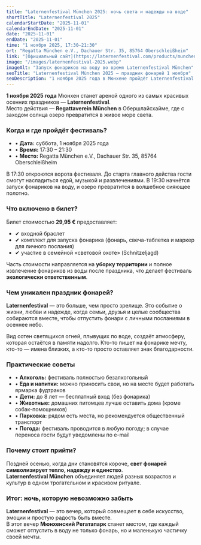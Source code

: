 ```yaml
---
title: "Laternenfestival München 2025: ночь света и надежды на воде"
shortTitle: "Laternenfestival 2025"
calendarStartDate: "2025-11-01"
calendarEndDate: "2025-11-01"
date: "2025-11-01"
endDate: "2025-11-01"
time: "1 ноября 2025, 17:30–21:30"
ort: "Regatta München e.V., Dachauer Str. 35, 85764 Oberschleißheim"
link: "[Официальный сайт](https://laternenfestival.com/products/munchen-1-november)"
image: "/images/laternenfestival-2025.webp"
imageAlt: "Запуск фонариков на воду во время Laternenfestival München"
seoTitle: "Laternenfestival München 2025 — праздник фонарей 1 ноября"
seoDescription: "1 ноября 2025 года в Мюнхене пройдёт Laternenfestival: запуск фонарей на воде, музыка, еда и семейная атмосфера. Билеты — 29,95 €, дети до 8 лет бесплатно."
---
```


**1 ноября 2025 года** Мюнхен станет ареной одного из самых красивых осенних праздников — **Laternenfestival**.  
Место действия — **Regattaverein München** в Обершлайсхайме, где с заходом солнца озеро превратится в живое море света.


### Когда и где пройдёт фестиваль?

- • **Дата:** суббота, 1 ноября 2025 года  
- • **Время:** 17:30 – 21:30  
- • **Место:** Regatta München e.V., Dachauer Str. 35, 85764 Oberschleißheim  

В 17:30 откроются ворота фестиваля. До старта главного действа гости смогут насладиться едой, музыкой и развлечениями. В 19:30 начнётся запуск фонариков на воду, и озеро превратится в волшебное сияющее полотно.

### Что включено в билет?

Билет стоимостью **29,95 €** предоставляет:

- ✔ входной браслет  
- ✔ комплект для запуска фонарика (фонарь, свеча-таблетка и маркер для личного послания)  
- ✔ участие в семейной «световой охоте» (Schnitzeljagd)  

Часть стоимости направляется на **уборку территории** и полное извлечение фонариков из воды после праздника, что делает фестиваль **экологически ответственным**.


### Чем уникален праздник фонарей?

**Laternenfestival** — это больше, чем просто зрелище. Это событие о жизни, любви и надежде, когда семьи, друзья и целые сообщества собираются вместе, чтобы отпустить фонари с личными посланиями в осеннее небо.  

Вид сотен светящихся огней, плывущих по воде, создаёт атмосферу, которая остаётся в памяти надолго. Кто-то пишет на фонарике мечту, кто-то — имена близких, а кто-то просто оставляет знак благодарности.


### Практические советы

- • **Алкоголь:** фестиваль полностью безалкогольный  
- • **Еда и напитки:** можно приносить свои, но на месте будет работать ярмарка фудтраков  
- • **Дети:** до 8 лет — бесплатный вход (без фонарика)  
- • **Животные:** домашних питомцев лучше оставить дома (кроме собак-помощников)  
- • **Парковка:** рядом есть места, но рекомендуется общественный транспорт  
- • **Погода:** фестиваль проводится в любую погоду; в случае переноса гости будут уведомлены по e-mail  

### Почему стоит прийти?

Поздней осенью, когда дни становятся короче, **свет фонарей символизирует тепло, надежду и единство**.  
**Laternenfestival München** объединяет людей разных возрастов и культур в одном трогательном и красивом ритуале.

### Итог: ночь, которую невозможно забыть

**Laternenfestival** — это вечер, который совмещает в себе искусство, эмоции и простую радость быть вместе.  
В этот вечер **Мюнхенский Регатапарк** станет местом, где каждый сможет отпустить в воду не только фонарь, но и маленькую частичку своей мечты.


